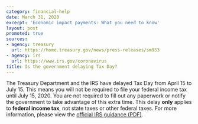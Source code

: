 ```yaml
---
category: financial-help
date: March 31, 2020
excerpt: 'Economic impact payments: What you need to know'
layout: post
promoted: true
sources:
- agency: treasury
  url: https://home.treasury.gov/news/press-releases/sm953
- agency: irs
  url: https://www.irs.gov/coronavirus
title: Is the government delaying Tax Day?
---
```


The Treasury Department and the IRS have delayed Tax Day from April 15 to July 15. This means you will not be required to file your federal income tax until July 15, 2020. You are not required to fill out any paperwork or notify the government to take advantage of this extra time. This delay **only** applies to **federal income tax**, not state taxes or other federal taxes. For more information, please view the [official IRS guidance (PDF)](https://www.irs.gov/pub/irs-drop/n-20-18.pdf).